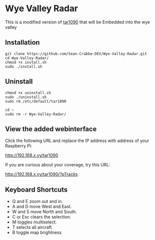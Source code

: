 # Wye Valley Radar

This is a modified version of <a href="https://github.com/wiedehopf/tar1090">tar1090</a> that will be Embedded into the wye valley 

## Installation

```
git clone https://github.com/Sean-Crabbe-DEV/Wye-Valley-Radar.git
cd Wye-Valley-Radar/
chmod +x install.sh
sudo ./install.sh
```

## Uninstall
```
chmod +x uninstall.sh
sudo ./uninstall.sh
sudo rm /etc/default/tar1090
```

```
cd ~
sudo rm -r Wye-Valley-Radar/
```

## View the added webinterface

Click the following URL and replace the IP address with address of your Raspberry Pi:

http://192.168.x.yy/tar1090


If you are curious about your coverage, try this URL:

http://192.168.x.yy/tar1090/?pTracks


## Keyboard Shortcuts

- Q and E zoom out and in.
- A and D move West and East.
- W and S move North and South.
- C or Esc clears the selection.
- M toggles multiselect.
- T selects all aircraft
- B toggle map brightness


